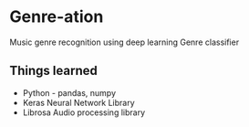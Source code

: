 # Genre-ation
Music genre recognition using deep learning 
Genre classifier
## Things learned
* Python - pandas, numpy
* Keras Neural Network Library
* Librosa Audio processing library
